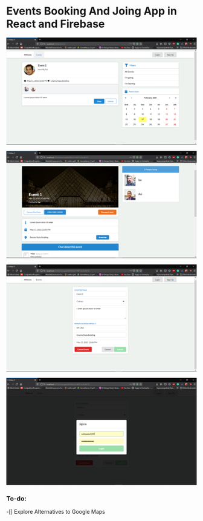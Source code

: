 # Events Booking And Joing App in React and Firebase

![1](https://github.com/saideepesh000/E-When-T/blob/master/public/assets/Screenshot%20(22).png)

![2](https://github.com/saideepesh000/E-When-T/blob/master/public/assets/Screenshot%20(23).png)

![3](https://github.com/saideepesh000/E-When-T/blob/master/public/media/Screenshot%20(24).png)

![4](https://github.com/saideepesh000/E-When-T/blob/master/public/media/Screenshot%20(25).png)


### To-do:

-[] Explore Alternatives to Google Maps
